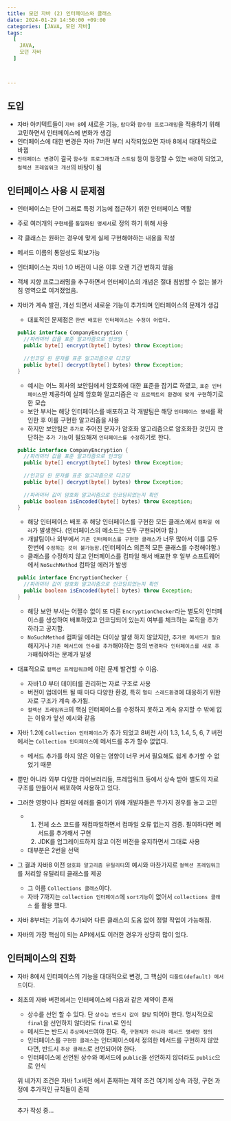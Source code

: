 ```yaml
---
title: 모던 자바 (2) 인터페이스와 클래스
date: 2024-01-29 14:50:00 +09:00
categories: [JAVA, 모던 자바]
tags:
  [
    JAVA,
    모던 자바
  ]



---
```


## 도입

- 자바 아키텍트들이 `자바 8`에 새로운 기능, `람다`와 `함수형 프로그래밍`을 적용하기 위해 고민하면서 인터페이스에 변화가 생김
- 인터페이스에 대한 변경은 자바 7버전 부터 시작되었으면 자바 8에서 대대적으로 바뀜
- `인터페이스 변경`이 결국 `함수형 프로그래밍`과 `스트림` 등이 등장할 수 있는 `배경`이 되었고, `컬렉션 프레임워크 개선`의 바탕이 됨

## 인터페이스 사용 시 문제점

- 인터페이스는 단어 그래로 특정 기능에 접근하기 위한 인터페이스 역활

- 주로 여러개의 `구현체`를 `통일화된 명세서`로 정의 하기 위해 사용

- 각 클래스는 원하는 경우에 맞게 실제 구현해야하는 내용을 작성

- 메서드 이름의 통일성도 확보가능

- 인터페이스는 자바 1.0 버전이 나온 이후 오랜 기간 변하지 않음

- 객체 지향 프로그래밍을 추구하면서 인터페이스의 개념은 절대 침범할 수 없는 불가침 영역으로 여겨졌었음.

- 자바가 계속 발전, 개선 되면서 새로운 기능이 추가되며 인터페이스의 문제가 생김

  - 대표적인 문제점은 `한번 배포된 인터페이스는 수정이 어렵다.`

  ```Java
  public interface CompanyEncryption {
  	//파라미터 값을 표준 알고리즘으로 인코딩
  	public byte[] encrypt(byte[] bytes) throw Exception;
  	
  	//인코딩 된 문자를 표준 알고리즘으로 디코딩
  	public byte[] decrypt(byte[] bytes) throw Exception;
  }
  ```

  - 예시는 어느 회사의 보안팀에서 암호화에 대한 표준을 잡기로 하였고, `표준 인터페이스`만 제공하여 실제 암호화 알고리즘은 `각 프로젝트의 환경에 맞게 구현`하기로 한 모습
  - 보안 부서는 해당 인터페이스를 배포하고 각 개발팀은 해당 `인터페이스 명세`를 확인한 후 이를 구현한 알고리즘을 사용
  - 하지만 보안팀은 `추가로` 주어진 문자가 암호화 알고리즘으로 암호화한 것인지 판단하는 `추가 기능`이 필요해져 `인터페이스를 수정`하기로 한다.

  ```Java
  public interface CompanyEncryption {
  	//파라미터 값을 표준 알고리즘으로 인코딩
  	public byte[] encrypt(byte[] bytes) throw Exception;
  	
  	//인코딩 된 문자를 표준 알고리즘으로 디코딩
  	public byte[] decrypt(byte[] bytes) throw Exception;
    
    //파라미터 값이 암호화 알고리즘으로 인코딩되었는지 확인
    public boolean isEncoded(byte[] bytes) throw Exception;
  }
  ```

  - 해당 인터페이스 배포 후 해당 인터페이스를 구현한 모든 클래스에서 `컴파일 에러`가 발생한다. (인터페이스의 메소드는 모두 구현되어야 함.)
  - 개발팀이나 외부에서 `기존 인터페이스를 구현한 클래스`가 너무 많아서 이를 모두 한번에 `수정하는 것이 불가능함.`(인터페이스 의존적 모든 클래스를 수정해야함.)
  - 클래스를 수정하지 않고 인터페이스를 컴파일 해서 배포한 후 일부 소프트웨어에서 `NoSuchMethod` 컴파일 에러가 발생

  

  ```Java
  public interface EncryptionChecker {
    //파라미터 값이 암호화 알고리즘으로 인코딩되었는지 확인
    public boolean isEncoded(byte[] bytes) throw Exception;
  }
  ```

  - 해당 보안 부서는 어쩔수 없이 또 다른 `EncryptionChecker`라는 별도의 인터페이스를 생성하여 배포하였고 인코딩되어 있는지 여부를 체크하는 로직을 추가하라고 공지함.
  -  `NoSuchMethod` 컴파일 에러는 더이상 발생 하지 않았지만, `추가로 메서드가 필요`해지거나 `기존 메서드에 인수를 추가`해야하는 등의 `변경마다 인터페이스를 새로 추가`해줘야하는 문제가 발생

- 대표적으로 `컬렉션 프레임워크`에 이런 문제 발견할 수 이음.

  - 자바1.0 부터 데이터를 관리하는 자료 구조로 사용
  - 버전이 업데이트 될 때 마다 다양한 환경, 특히 `멀티 스레드환경`에 대응하기 위한 자료 구조가 계속 추가됨.
  - `컬렉션 프레임워크`의 핵심 인터페이스를 수정하지 못하고 계속 유지할 수 밖에 없는 이유가 앞선 예시와 같음

- 자바 1.2에 `Collection 인터페이스`가 추가 되었고 8버전 사이 1.3, 1.4, 5, 6, 7 버전에서는 `Collection 인터페이스`에  메서드를 추가 할수 없없다.

  - 메서드 추가를 하지 않은 이유는 영향이 너무 커서 필요해도 쉽게 추가할 수 없었기 때문

- 뿐만 아니라 외부 다양한 라이브러리들, 프레임워크 등에서 상속 받아 별도의 자료 구조를 만들어서 배포하여 사용하고 있다.

- 그러한 영향이나 컴파일 에러를 줄이기 위해 개발자들은 두가지 경우를 놓고 고민

  - 1. 전체 소스 코드를 재컴파일하면서 컴파일 오류 없는지 검증. 필여하다면 메서드를 추가해서 구현
    2. JDK를 업그레이드하지 않고 이전 버전을 유지하면서 그대로 사용
  - 대부분은 2번을 선택

- 그 결과 자바8 이전 `암호화 알고리즘 유틸리티`의 예시와 마찬가지로 `컬렉션 프레임워크`를 처리할 유틸리티 클래스를 제공

  - 그 이름 `Collections 클래스`이다.
  - 자바 7까지는 `collection 인터페이스`에 `sort기능`이 없어서 `collections 클래스` 를 활용 했다.

- 자바 8부터는 기능이 추가되어 다른 클래스의 도움 없이 정렬 작업이 가능해짐.

- 자바의 가장 핵심이 되는 API에서도 이러한 경우가 상당히 많이 있다.



## 인터페이스의 진화

- 자바 8에서 인터페이스의 기능을 대대적으로 변경, 그 핵심이 `디폴트(default) 메서드`이다.

- 최초의 자바 버전에서는 인터페이스에 다음과 같은 제약이 존재

  - 상수를 선언 할 수 있다. 단 `상수는 반드시 값이 할당` 되어야 한다. 명시적으로 `final`을 선언하지 않더라도 `final`로 인식
  - 메서드는 반드시 `추상메서드`여야 한다. 즉, `구현체가 아니라 메서드 명세만 정의`
  - 인터페이스를 `구현한 클래스`는 인터페이스에서 정의한 메서드를 구현하지 않았다면, 반드시 `추상 클래스`로 선언되어야 한다.
  - 인터페이스에 선언된 상수와 메서드에 `public`을 선언하지 않더라도 `public`으로 인식

  위 네가지 조건은 자바 1.x버전 에서 존재하는 제약 조건 여기에 상속 과정, 구현 과정에 추가적인 규칙들이 존재

  ---------

  추가 작성 중...